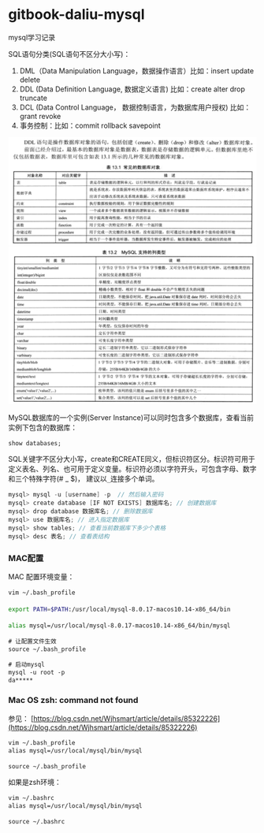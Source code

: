 # gitbook-daliu-mysql
mysql学习记录

SQL语句分类(SQL语句不区分大小写)：
1. DML（Data Manipulation Language，数据操作语言）比如：insert  update  delete
2. DDL (Data Definition Language, 数据定义语言) 比如：create  alter  drop  truncate
3. DCL (Data Control Language， 数据控制语言，为数据库用户授权) 比如：grant  revoke
4. 事务控制：比如：commit  rollback  savepoint

![](images/2.png)
![](images/3.png)

MySQL数据库的一个实例(Server Instance)可以同时包含多个数据库，查看当前实例下包含的数据库：

```
show databases;
```

SQL关键字不区分大小写，create和CREATE同义，但标识符区分。标识符可用于定义表名、列名、也可用于定义变量。标识符必须以字符开头，可包含字母、数字和三个特殊字符(# _ $)， 建议以`_`连接多个单词。

```java
mysql> mysql -u [username] -p  // 然后输入密码
mysql> create database [IF NOT EXISTS] 数据库名; // 创建数据库
mysql> drop database 数据库名; // 删除数据库
mysql> use 数据库名; // 进入指定数据库
mysql> show tables; // 查看当前数据库下多少个表格
mysql> desc 表名; // 查看表结构
```

### MAC配置

MAC 配置环境变量：

```sh
vim ~/.bash_profile

export PATH=$PATH:/usr/local/mysql-8.0.17-macos10.14-x86_64/bin

alias mysql=/usr/local/mysql-8.0.17-macos10.14-x86_64/bin/mysql
```

```
# 让配置文件生效
source ~/.bash_profile
```

```
# 启动mysql
mysql -u root -p
da*****
```

### Mac OS zsh: command not found

参见： [https://blog.csdn.net/Wjhsmart/article/details/85322226](https://blog.csdn.net/Wjhsmart/article/details/85322226)  

```
vim ~/.bash_profile
alias mysql=/usr/local/mysql/bin/mysql

source ~/.bash_profile
```

如果是zsh环境： 

```
vim ~/.bashrc
alias mysql=/usr/local/mysql/bin/mysql

source ~/.bashrc
```
